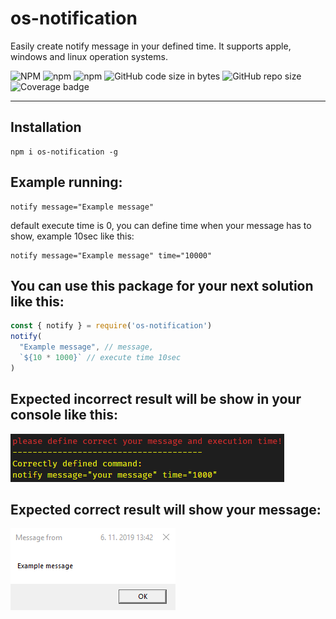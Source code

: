# os-notification
Easily create notify message in your defined time. It supports apple, windows and linux operation systems.

![NPM](https://img.shields.io/npm/l/os-notification)
![npm](https://img.shields.io/npm/v/os-notification)
![npm](https://img.shields.io/npm/dt/os-notification)
![GitHub code size in bytes](https://img.shields.io/github/languages/code-size/frantallukas10/os-notification)
![GitHub repo size](https://img.shields.io/github/repo-size/frantallukas10/os-notification)
![Coverage badge](https://img.shields.io/badge/Coverage-100%25-brightgreen.svg)

<hr>

## Installation
```
npm i os-notification -g
```

## Example running:
```
notify message="Example message"
```
default execute time is 0, you can define time when your message has to show, example 10sec like this:
```
notify message="Example message" time="10000"
```

## You can use this package for your next solution like this:
```js
const { notify } = require('os-notification')
notify(
  "Example message", // message,
  `${10 * 1000}` // execute time 10sec
)
```

## Expected incorrect result will be show in your console like this:
![Alt 1](./images/1.png)<br>

## Expected correct result will show your message:
![Alt 2](./images/2.png)<br>
